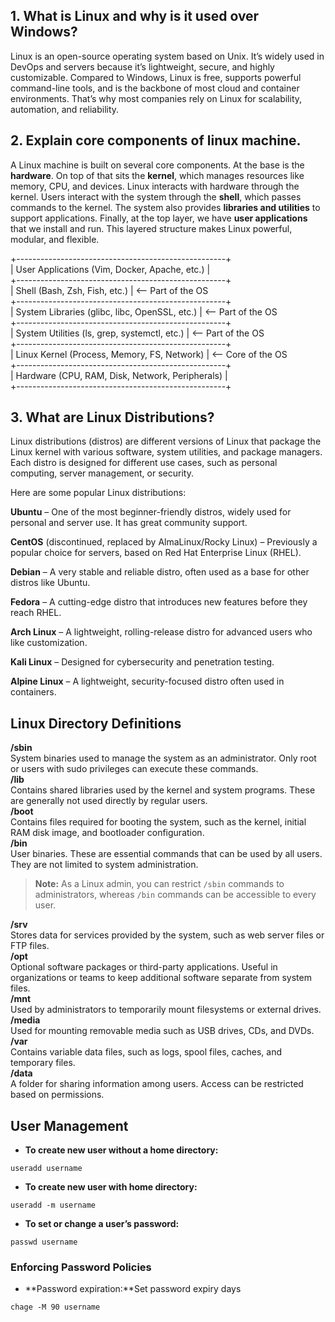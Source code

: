 ## 1. What is Linux and why is it used over Windows?  
Linux is an open-source operating system based on Unix. It’s widely used in DevOps and servers because it’s lightweight, secure, and highly customizable. Compared to Windows, Linux is free, supports powerful command-line tools, and is the backbone of most cloud and container environments. That’s why most companies rely on Linux for scalability, automation, and reliability.

## 2. Explain core components of linux machine.  
A Linux machine is built on several core components. At the base is the **hardware**. On top of that sits the **kernel**, which manages resources like memory, CPU, and devices. Linux interacts with hardware through the kernel. Users interact with the system through the **shell**, which passes commands to the kernel. The system also provides **libraries and utilities** to support applications. Finally, at the top layer, we have **user applications** that we install and run. This layered structure makes Linux powerful, modular, and flexible.    

+----------------------------------------------------+  
| User Applications (Vim, Docker, Apache, etc.)     |  
+----------------------------------------------------+  
| Shell (Bash, Zsh, Fish, etc.)                     |  <-- Part of the OS  
+----------------------------------------------------+  
| System Libraries (glibc, libc, OpenSSL, etc.)     |  <-- Part of the OS  
+----------------------------------------------------+  
| System Utilities (ls, grep, systemctl, etc.)      |  <-- Part of the OS  
+----------------------------------------------------+  
| Linux Kernel (Process, Memory, FS, Network)       |  <-- Core of the OS  
+----------------------------------------------------+  
| Hardware (CPU, RAM, Disk, Network, Peripherals)   |  
+----------------------------------------------------+      


## 3. What are Linux Distributions?  
Linux distributions (distros) are different versions of Linux that package the Linux kernel with various software, system utilities, and package managers. Each distro is designed for different use cases, such as personal computing, server management, or security.  

Here are some popular Linux distributions:  

**Ubuntu** – One of the most beginner-friendly distros, widely used for personal and server use. It has great community support.  

**CentOS** (discontinued, replaced by AlmaLinux/Rocky Linux) – Previously a popular choice for servers, based on Red Hat Enterprise Linux (RHEL).  

**Debian** – A very stable and reliable distro, often used as a base for other distros like Ubuntu.  

**Fedora** – A cutting-edge distro that introduces new features before they reach RHEL.   

**Arch Linux** – A lightweight, rolling-release distro for advanced users who like customization.   

**Kali Linux** – Designed for cybersecurity and penetration testing.   

**Alpine Linux** – A lightweight, security-focused distro often used in containers.     


## Linux Directory Definitions

**/sbin**  
System binaries used to manage the system as an administrator. Only root or users with sudo privileges can execute these commands.  
**/lib**  
Contains shared libraries used by the kernel and system programs. These are generally not used directly by regular users.  
**/boot**  
Contains files required for booting the system, such as the kernel, initial RAM disk image, and bootloader configuration.  
**/bin**  
User binaries. These are essential commands that can be used by all users. They are not limited to system administration.  

> **Note:** As a Linux admin, you can restrict `/sbin` commands to administrators, whereas `/bin` commands can be accessible to every user.  

**/srv**  
Stores data for services provided by the system, such as web server files or FTP files.  
**/opt**  
Optional software packages or third-party applications. Useful in organizations or teams to keep additional software separate from system files.  
**/mnt**  
Used by administrators to temporarily mount filesystems or external drives.  
**/media**  
Used for mounting removable media such as USB drives, CDs, and DVDs.  
**/var**  
Contains variable data files, such as logs, spool files, caches, and temporary files.  
**/data**  
A folder for sharing information among users. Access can be restricted based on permissions.  

## User Management  

- **To create new user without a home directory:** 
```
useradd username
```

- **To create new user with home directory:** 
```
useradd -m username
```
- **To set or change a user’s password:** 
```
passwd username
```
### Enforcing Password Policies  

- **Password expiration:**Set password expiry days
```
chage -M 90 username
```